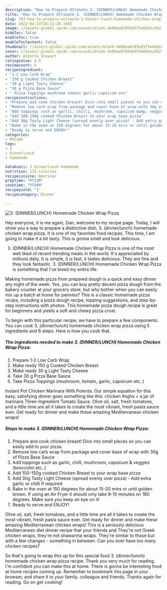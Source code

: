 ```yaml
---
description: "How to Prepare Ultimate 3. (DINNER/LUNCH) Homemade Chicken Wrap Pizza"
title: "How to Prepare Ultimate 3. (DINNER/LUNCH) Homemade Chicken Wrap Pizza"
slug: 703-how-to-prepare-ultimate-3-dinner-lunch-homemade-chicken-wrap-pizza
date: 2022-04-23T18:21:20.330Z
image: //assets-global.cpcdn.com/assets/blank-4e0bea6785e03f5e602ec562f230caae08da540cada707380b4fe1bbebba43da.png
hideToc: false
enableToc: true
enableTocContent: false
thumbnail: //assets-global.cpcdn.com/assets/blank-4e0bea6785e03f5e602ec562f230caae08da540cada707380b4fe1bbebba43da.png
cover: //assets-global.cpcdn.com/assets/blank-4e0bea6785e03f5e602ec562f230caae08da540cada707380b4fe1bbebba43da.png
author: Alberta Stewart
ratingvalue: 4.5
reviewcount: 5
recipeingredient:
- "1-2 Low Carb Wrap"
- "150 g Cooked Chicken Breast"
- "30 g Light Tasty Cheese"
- "30 g Pizza Base Sauce"
- " Pizza Toppings mushroom tomato garlic capsicum etc"
recipeinstructions:
- "Prepare and cook chicken breast! Dice into small pieces so you can easily add to your pizza."
- "Remove low carb wrap from package and cover base of wrap with 30g of Pizza Base Sauce"
- "Add toppings such as garlic, chilli, mushroom, capsicum &amp; veggies (broccolini etc..)"
- "Add 100-150g cooked Chicken Breast to your wrap base pizza"
- "Add 30g Tasty Light Cheese (spread evenly over pizza) - Add extra garlic or chilli if required"
- "Bake in the oven at 150 degrees for about 15-20 mins or until golden brown. If using an Air Fryer it should only take 8-10 minutes on 180 degrees. Make sure you keep an eye on it!"
- "Ready to serve and ENJOY!"
categories:
- Recipe
tags:
- 3
- dinnerlunch
- homemade

katakunci: 3 dinnerlunch homemade 
nutrition: 113 calories
recipecuisine: American
preptime: "PT13M"
cooktime: "PT44M"
recipeyield: "1"
recipecategory: Dinner

---
```



![3. (DINNER/LUNCH) Homemade Chicken Wrap Pizza](//assets-global.cpcdn.com/assets/blank-4e0bea6785e03f5e602ec562f230caae08da540cada707380b4fe1bbebba43da.png)

Hey everyone, it is me again, Dan, welcome to my recipe page. Today, I will show you a way to prepare a distinctive dish, 3. (dinner/lunch) homemade chicken wrap pizza. It is one of my favorites food recipes. This time, I am going to make it a bit tasty. This is gonna smell and look delicious.

3. (DINNER/LUNCH) Homemade Chicken Wrap Pizza is one of the most well liked of recent trending meals in the world. It's appreciated by millions daily. It is simple, it is fast, it tastes delicious. They are fine and they look fantastic. 3. (DINNER/LUNCH) Homemade Chicken Wrap Pizza is something that I've loved my entire life.

Making homemade pizza from prepared dough is a quick and easy dinner any night of the week. Yes, you can buy pretty decent pizza dough from the bakery counter at your grocery store, but why bother when you can easily mix up a batch at home for pennies? This is a classic homemade pizza recipe, including a pizza dough recipe, topping suggestions, and step-by-step instructions with photos. This homemade pizza dough recipe is great for beginners and yields a soft and chewy pizza crust.


To begin with this particular recipe, we have to prepare a few components. You can cook 3. (dinner/lunch) homemade chicken wrap pizza using 5 ingredients and 6 steps. Here is how you cook that.

<!--inarticleads1-->

##### The ingredients needed to make 3. (DINNER/LUNCH) Homemade Chicken Wrap Pizza:

1. Prepare 1-2 Low Carb Wrap
1. Make ready 150 g Cooked Chicken Breast
1. Make ready 30 g Light Tasty Cheese
1. Take 30 g Pizza Base Sauce
1. Take  Pizza Toppings (mushroom, tomato, garlic, capsicum etc..)


Instant Pot Chicken Marinara With Polenta. Our simple equation for this easy, satisfying dinner goes something like this: chicken thighs + a jar of marinara Three-Ingredient Tomato Sauce. Olive oil, salt, fresh tomatoes, and a little time are all it takes to create the most vibrant, fresh pasta sauce ever. Get ready for dinner and make these amazing Mediterranean chicken wraps! 

<!--inarticleads2-->

##### Steps to make 3. (DINNER/LUNCH) Homemade Chicken Wrap Pizza:

1. Prepare and cook chicken breast! Dice into small pieces so you can easily add to your pizza.
1. Remove low carb wrap from package and cover base of wrap with 30g of Pizza Base Sauce
1. Add toppings such as garlic, chilli, mushroom, capsicum &amp; veggies (broccolini etc..)
1. Add 100-150g cooked Chicken Breast to your wrap base pizza
1. Add 30g Tasty Light Cheese (spread evenly over pizza) - Add extra garlic or chilli if required
1. Bake in the oven at 150 degrees for about 15-20 mins or until golden brown. If using an Air Fryer it should only take 8-10 minutes on 180 degrees. Make sure you keep an eye on it!
1. Ready to serve and ENJOY!

Olive oil, salt, fresh tomatoes, and a little time are all it takes to create the most vibrant, fresh pasta sauce ever. Get ready for dinner and make these amazing Mediterranean chicken wraps! This is a seriously delicious Mediterranean diet dinner recipe that your friends and They&#39;re not Greek chicken wraps, they&#39;re not shawarma wraps. They&#39;re similar to those but with a few changes - something in between. Can you ever have too many chicken recipes? 

So that's going to wrap this up for this special food 3. (dinner/lunch) homemade chicken wrap pizza recipe. Thank you very much for reading. I'm confident you can make this at home. There is gonna be interesting food at home recipes coming up. Remember to bookmark this page in your browser, and share it to your family, colleague and friends. Thanks again for reading. Go on get cooking!
